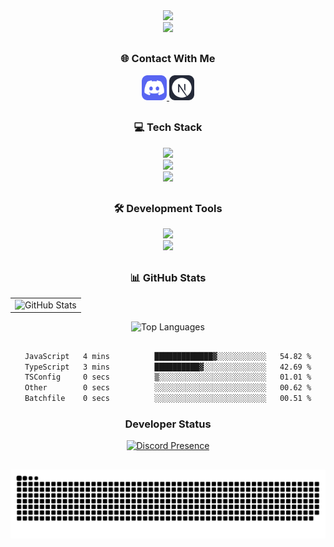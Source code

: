 <div align="center">
  
<img src="https://readme-typing-svg.herokuapp.com/?font=Fira+Code&weight=500&size=40&pause=1000&color=3F00F7&center=true&vCenter=true&random=false&width=600&height=100&lines=Hi,+I%27m+Axdesh+%F0%9F%91%8B;Full-Stack+Developer" />

<div align="center">
    <img src="https://komarev.com/ghpvc/?username=Axdeshw&color=blue"/>
</div>

<h2></h2>

### 🌐 Contact With Me
<a href="https://discord.com/users/948254398730084423" target="_blank">
    <img src="https://raw.githubusercontent.com/tandpfun/skill-icons/main/icons/Discord.svg" width="40px">
</a>
<a href="https://serverchecker.online/" target="_blank">
    <img src="https://raw.githubusercontent.com/tandpfun/skill-icons/main/icons/NextJS-Dark.svg" width="40px">
</a>

<h2></h2>

### 💻 Tech Stack
<div>
    <img src="https://skillicons.dev/icons?i=js,ts,react,nextjs,nodejs" /><br/>
    <img src="https://skillicons.dev/icons?i=html,css,tailwind,bootstrap,vite" /><br/>
    <img src="https://skillicons.dev/icons?i=mongodb,supabase,express,electron,nginx" />
</div>

<h2></h2>

### 🛠️ Development Tools
<div>
    <img src="https://skillicons.dev/icons?i=vscode,git,postman,vim,babel" /><br/>
    <img src="https://skillicons.dev/icons?i=linux,windows,ubuntu,debian,cloudflare" />
</div>

<h2></h2>

### 📊 GitHub Stats

<table>
  <tr>
    <td>
      <img src="https://github-readme-stats.vercel.app/api?username=Axdeshwid&show_icons=true&theme=tokyonight&hide_border=true" alt="GitHub Stats" />
    </td>
  </tr>
</table>

<img src="https://github-readme-stats.vercel.app/api/top-langs/?username=Axdeshwid&theme=tokyonight&hide_border=true&layout=compact" alt="Top Languages" />

<h2></h2>

<!--START_SECTION:waka-->

```txt
JavaScript   4 mins          █████████████▓░░░░░░░░░░░   54.82 %
TypeScript   3 mins          ██████████▓░░░░░░░░░░░░░░   42.69 %
TSConfig     0 secs          ▒░░░░░░░░░░░░░░░░░░░░░░░░   01.01 %
Other        0 secs          ░░░░░░░░░░░░░░░░░░░░░░░░░   00.62 %
Batchfile    0 secs          ░░░░░░░░░░░░░░░░░░░░░░░░░   00.51 %
```

<!--END_SECTION:waka-->

### Developer Status
[![Discord Presence](https://lanyard.cnrad.dev/api/948254398730084423)](https://discord.com/users/948254398730084423)

<h2></h2>

<img src="https://raw.githubusercontent.com/Platane/snk/output/github-contribution-grid-snake.svg" />

</div>
